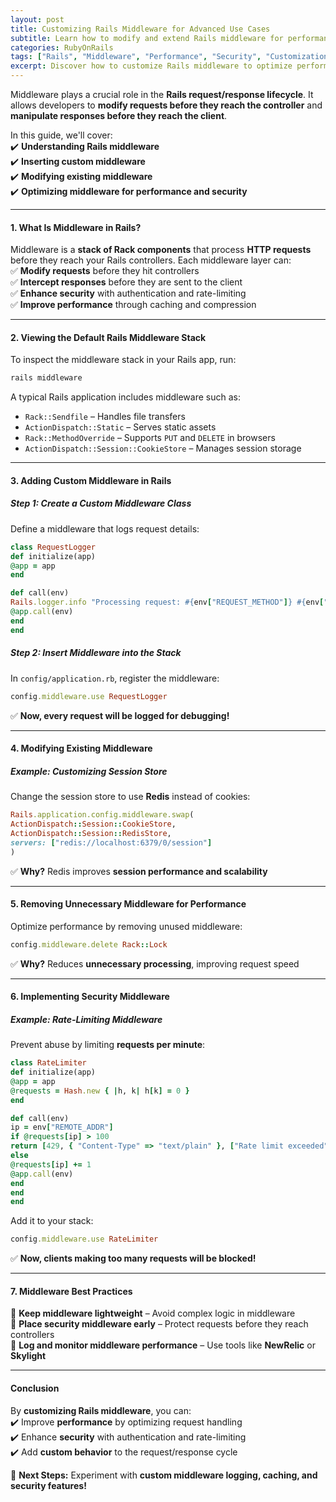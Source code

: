 ```yaml
---
layout: post  
title: Customizing Rails Middleware for Advanced Use Cases  
subtitle: Learn how to modify and extend Rails middleware for performance, security, and custom processing  
categories: RubyOnRails  
tags: ["Rails", "Middleware", "Performance", "Security", "Customization"]  
excerpt: Discover how to customize Rails middleware to optimize performance, enhance security, and add custom request processing to your application.  
---
```



Middleware plays a crucial role in the **Rails request/response lifecycle**. It allows developers to **modify requests before they reach the controller** and **manipulate responses before they reach the client**.

In this guide, we'll cover:  
✔️ **Understanding Rails middleware**  
✔️ **Inserting custom middleware**  
✔️ **Modifying existing middleware**  
✔️ **Optimizing middleware for performance and security**

---

#### **1. What Is Middleware in Rails?**
Middleware is a **stack of Rack components** that process **HTTP requests** before they reach your Rails controllers. Each middleware layer can:  
✅ **Modify requests** before they hit controllers  
✅ **Intercept responses** before they are sent to the client  
✅ **Enhance security** with authentication and rate-limiting  
✅ **Improve performance** through caching and compression

---

#### **2. Viewing the Default Rails Middleware Stack**
To inspect the middleware stack in your Rails app, run:  
```sh  
rails middleware  
```

A typical Rails application includes middleware such as:
- `Rack::Sendfile` – Handles file transfers
- `ActionDispatch::Static` – Serves static assets
- `Rack::MethodOverride` – Supports `PUT` and `DELETE` in browsers
- `ActionDispatch::Session::CookieStore` – Manages session storage

---

#### **3. Adding Custom Middleware in Rails**
##### **Step 1: Create a Custom Middleware Class**
Define a middleware that logs request details:  
```rb  
class RequestLogger  
def initialize(app)  
@app = app  
end

def call(env)  
Rails.logger.info "Processing request: #{env["REQUEST_METHOD"]} #{env["PATH_INFO"]}"  
@app.call(env)  
end  
end  
```

##### **Step 2: Insert Middleware into the Stack**
In `config/application.rb`, register the middleware:  
```rb  
config.middleware.use RequestLogger  
```

✅ **Now, every request will be logged for debugging!**

---

#### **4. Modifying Existing Middleware**
##### **Example: Customizing Session Store**
Change the session store to use **Redis** instead of cookies:  
```rb  
Rails.application.config.middleware.swap(  
ActionDispatch::Session::CookieStore,  
ActionDispatch::Session::RedisStore,  
servers: ["redis://localhost:6379/0/session"]  
)  
```

✅ **Why?** Redis improves **session performance and scalability**

---

#### **5. Removing Unnecessary Middleware for Performance**
Optimize performance by removing unused middleware:  
```rb  
config.middleware.delete Rack::Lock  
```

✅ **Why?** Reduces **unnecessary processing**, improving request speed

---

#### **6. Implementing Security Middleware**
##### **Example: Rate-Limiting Middleware**
Prevent abuse by limiting **requests per minute**:  
```rb  
class RateLimiter  
def initialize(app)  
@app = app  
@requests = Hash.new { |h, k| h[k] = 0 }  
end

def call(env)  
ip = env["REMOTE_ADDR"]  
if @requests[ip] > 100  
return [429, { "Content-Type" => "text/plain" }, ["Rate limit exceeded"]]  
else  
@requests[ip] += 1  
@app.call(env)  
end  
end  
end  
```

Add it to your stack:  
```rb  
config.middleware.use RateLimiter  
```

✅ **Now, clients making too many requests will be blocked!**

---

#### **7. Middleware Best Practices**
🚀 **Keep middleware lightweight** – Avoid complex logic in middleware  
🚀 **Place security middleware early** – Protect requests before they reach controllers  
🚀 **Log and monitor middleware performance** – Use tools like **NewRelic** or **Skylight**

---

#### **Conclusion**
By **customizing Rails middleware**, you can:  
✔️ Improve **performance** by optimizing request handling  
✔️ Enhance **security** with authentication and rate-limiting  
✔️ Add **custom behavior** to the request/response cycle

🔗 **Next Steps:** Experiment with **custom middleware logging, caching, and security features!**  
